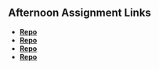 ## Afternoon Assignment Links

* **[Repo](https://github.com/acaptainb/burgers)**
* **[Repo](https://github.com/VarrozaEJ/bug_log)**
* **[Repo](https://github.com/acaptainb/summer24_gregsListAPI )**
* **[Repo](https://github.com/acaptainb/rest)**
